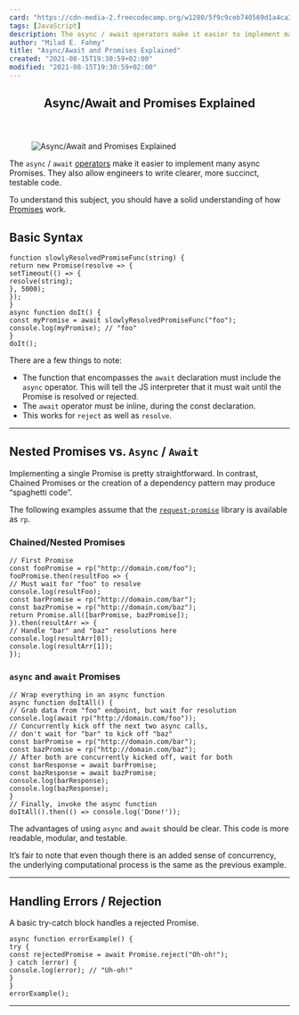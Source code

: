 ```yaml
---
card: "https://cdn-media-2.freecodecamp.org/w1280/5f9c9ceb740569d1a4ca34e7.jpg"
tags: [JavaScript]
description: The async / await operators make it easier to implement many
author: "Milad E. Fahmy"
title: "Async/Await and Promises Explained"
created: "2021-08-15T19:30:59+02:00"
modified: "2021-08-15T19:30:59+02:00"
---
```

<div class="site-wrapper">
<main id="site-main" class="site-main outer">
<div class="inner">
<article class="post-full post tag-javascript tag-promises tag-toothbrush ">
<header class="post-full-header">
<h1 class="post-full-title">Async/Await and Promises Explained</h1>
</header>
<figure class="post-full-image">
<picture>
<source media="(max-width: 700px)" sizes="1px" srcset="data:image/gif;base64,R0lGODlhAQABAIAAAAAAAP///yH5BAEAAAAALAAAAAABAAEAAAIBRAA7 1w">
<source media="(min-width: 701px)" sizes="(max-width: 800px) 400px,
(max-width: 1170px) 700px,
1400px" srcset="https://cdn-media-2.freecodecamp.org/w1280/5f9c9ceb740569d1a4ca34e7.jpg 300w,
https://cdn-media-2.freecodecamp.org/w1280/5f9c9ceb740569d1a4ca34e7.jpg 600w,
https://cdn-media-2.freecodecamp.org/w1280/5f9c9ceb740569d1a4ca34e7.jpg 1000w,
https://cdn-media-2.freecodecamp.org/w1280/5f9c9ceb740569d1a4ca34e7.jpg 2000w">
<img onerror="this.style.display='none'" src="https://cdn-media-2.freecodecamp.org/w1280/5f9c9ceb740569d1a4ca34e7.jpg" alt="Async/Await and Promises Explained">
</picture>
</figure>
<section class="post-full-content">
<div class="post-content medium-migrated-article">
<p>The <code>async</code> / <code>await</code> <a href="https://developer.mozilla.org/en-US/docs/Web/JavaScript/Reference/Operators" rel="nofollow">operators</a> make it easier to implement many async Promises. They also allow engineers to write clearer, more succinct, testable code.</p>
<p>To understand this subject, you should have a solid understanding of how <a href="https://guide.freecodecamp.org/javascript/promises" rel="nofollow">Promises</a> work.</p>
<h2 id="basic-syntax"><strong>Basic Syntax</strong></h2><pre><code class="language-javascript">function slowlyResolvedPromiseFunc(string) {
return new Promise(resolve =&gt; {
setTimeout(() =&gt; {
resolve(string);
}, 5000);
});
}
async function doIt() {
const myPromise = await slowlyResolvedPromiseFunc("foo");
console.log(myPromise); // "foo"
}
doIt();</code></pre>
<p>There are a few things to note:</p>
<ul>
<li>The function that encompasses the <code>await</code> declaration must include the <code>async</code> operator. This will tell the JS interpreter that it must wait until the Promise is resolved or rejected.</li>
<li>The <code>await</code> operator must be inline, during the const declaration.</li>
<li>This works for <code>reject</code> as well as <code>resolve</code>.</li>
</ul>
<hr>
<h2 id="nested-promises-vs-async-await"><strong>Nested Promises vs. <code>Async</code> / <code>Await</code></strong></h2>
<p>Implementing a single Promise is pretty straightforward. In contrast, Chained Promises or the creation of a dependency pattern may produce “spaghetti code”.</p>
<p>The following examples assume that the <a href="https://github.com/request/request-promise" rel="nofollow"><code>request-promise</code></a> library is available as <code>rp</code>.</p>
<h3 id="chained-nested-promises"><strong>Chained/Nested Promises</strong></h3><pre><code class="language-javascript">// First Promise
const fooPromise = rp("http://domain.com/foo");
fooPromise.then(resultFoo =&gt; {
// Must wait for "foo" to resolve
console.log(resultFoo);
const barPromise = rp("http://domain.com/bar");
const bazPromise = rp("http://domain.com/baz");
return Promise.all([barPromise, bazPromise]);
}).then(resultArr =&gt; {
// Handle "bar" and "baz" resolutions here
console.log(resultArr[0]);
console.log(resultArr[1]);
});</code></pre>
<h3 id="async-and-await-promises"><strong><code>async</code> and <code>await</code> Promises</strong></h3><pre><code class="language-javascript">// Wrap everything in an async function
async function doItAll() {
// Grab data from "foo" endpoint, but wait for resolution
console.log(await rp("http://domain.com/foo"));
// Concurrently kick off the next two async calls,
// don't wait for "bar" to kick off "baz"
const barPromise = rp("http://domain.com/bar");
const bazPromise = rp("http://domain.com/baz");
// After both are concurrently kicked off, wait for both
const barResponse = await barPromise;
const bazResponse = await bazPromise;
console.log(barResponse);
console.log(bazResponse);
}
// Finally, invoke the async function
doItAll().then(() =&gt; console.log('Done!'));</code></pre>
<p>The advantages of using <code>async</code> and <code>await</code> should be clear. This code is more readable, modular, and testable.</p>
<p>It’s fair to note that even though there is an added sense of concurrency, the underlying computational process is the same as the previous example.</p>
<hr>
<h2 id="handling-errors-rejection"><strong>Handling Errors / Rejection</strong></h2>
<p>A basic try-catch block handles a rejected Promise.</p><pre><code class="language-javascript">async function errorExample() {
try {
const rejectedPromise = await Promise.reject("Oh-oh!");
} catch (error) {
console.log(error); // "Uh-oh!"
}
}
errorExample();</code></pre>
</div>
<hr>
</section>
</article>
</div>
</main>
</div>
<!-- Google Tag Manager (noscript) -->
<!-- End Google Tag Manager (noscript) -->
